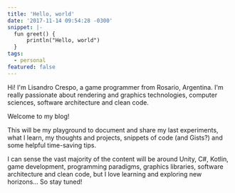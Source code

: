 ```yaml
---
title: 'Hello, world'
date: '2017-11-14 09:54:28 -0300'
snippet: |-
  fun greet() {
      println("Hello, world")
  }
tags:
  - personal
featured: false
---
```

Hi! I'm Lisandro Crespo, a game programmer from Rosario, Argentina. I'm really passionate about rendering and graphics technologies, computer sciences, software architecture and clean code.

Welcome to my blog!

<!-- more -->

This will be my playground to document and share my last experiments, what I learn, my thoughts and projects, snippets of code (and Gists?) and some helpful time-saving tips.

I can sense the vast majority of the content will be around Unity, C#, Kotlin, game development, programming paradigms, graphics libraries, software architecture and clean code, but I love learning and exploring new horizons... So stay tuned!
